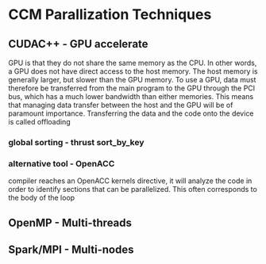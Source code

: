 # CCM Parallization Techniques

## CUDAC++ - GPU accelerate

 GPU is that they do not share the same memory as the CPU. In other words, a GPU does not have direct access to the host memory. The host memory is generally larger, but slower than the GPU memory. To use a GPU, data must therefore be transferred from the main program to the GPU through the PCI bus, which has a much lower bandwidth than either memories. This means that managing data transfer between the host and the GPU will be of paramount importance. Transferring the data and the code onto the device is called offloading

###  global sorting  - thrust sort_by_key

###  alternative tool - OpenACC
  compiler reaches an OpenACC kernels directive, it will analyze the code in order to identify sections that can be parallelized. This often corresponds to the body of the loop

## OpenMP  - Multi-threads

## Spark/MPI   -   Multi-nodes
